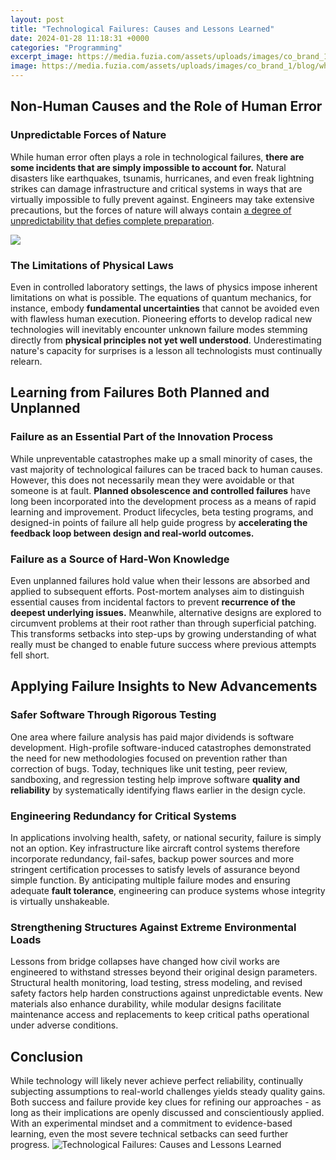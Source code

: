 ```yaml
---
layout: post
title: "Technological Failures: Causes and Lessons Learned"
date: 2024-01-28 11:18:31 +0000
categories: "Programming"
excerpt_image: https://media.fuzia.com/assets/uploads/images/co_brand_1/blog/whatsapp-image-2020-09-05-at-16-16-31-1599454764.jpeg
image: https://media.fuzia.com/assets/uploads/images/co_brand_1/blog/whatsapp-image-2020-09-05-at-16-16-31-1599454764.jpeg
---
```


## Non-Human Causes and the Role of Human Error
### Unpredictable Forces of Nature
While human error often plays a role in technological failures, **there are some incidents that are simply impossible to account for.** Natural disasters like earthquakes, tsunamis, hurricanes, and even freak lightning strikes can damage infrastructure and critical systems in ways that are virtually impossible to fully prevent against. Engineers may take extensive precautions, but the forces of nature will always contain [a degree of unpredictability that defies complete preparation](https://store.fi.io.vn/chihuahuas-this-is-my-chihuahua-dog-christmas-pajama-xmas-lights-75-chihuahua-dog). 

![](https://www.researchgate.net/profile/Hamed-Taherdoost/publication/282605372/figure/fig1/AS:614161201504307@1523438849959/Summary-of-the-Common-Causes-of-Software-Project-Failures.png)
### The Limitations of Physical Laws
Even in controlled laboratory settings, the laws of physics impose inherent limitations on what is possible. The equations of quantum mechanics, for instance, embody **fundamental uncertainties** that cannot be avoided even with flawless human execution. Pioneering efforts to develop radical new technologies will inevitably encounter unknown failure modes stemming directly from **physical principles not yet well understood**. Underestimating nature's capacity for surprises is a lesson all technologists must continually relearn.
## Learning from Failures Both Planned and Unplanned
### Failure as an Essential Part of the Innovation Process  
While unpreventable catastrophes make up a small minority of cases, the vast majority of technological failures can be traced back to human causes. However, this does not necessarily mean they were avoidable or that someone is at fault. **Planned obsolescence and controlled failures** have long been incorporated into the development process as a means of rapid learning and improvement. Product lifecycles, beta testing programs, and designed-in points of failure all help guide progress by **accelerating the feedback loop between design and real-world outcomes.**
### Failure as a Source of Hard-Won Knowledge
Even unplanned failures hold value when their lessons are absorbed and applied to subsequent efforts. Post-mortem analyses aim to distinguish essential causes from incidental factors to prevent **recurrence of the deepest underlying issues.** Meanwhile, alternative designs are explored to circumvent problems at their root rather than through superficial patching. This transforms setbacks into step-ups by growing understanding of what really must be changed to enable future success where previous attempts fell short.
## Applying Failure Insights to New Advancements
### Safer Software Through **Rigorous Testing**  
One area where failure analysis has paid major dividends is software development. High-profile software-induced catastrophes demonstrated the need for new methodologies focused on prevention rather than correction of bugs. Today, techniques like unit testing, peer review, sandboxing, and regression testing help improve software **quality and reliability** by systematically identifying flaws earlier in the design cycle.
### Engineering Redundancy for Critical Systems  
In applications involving health, safety, or national security, failure is simply not an option. Key infrastructure like aircraft control systems therefore incorporate redundancy, fail-safes, backup power sources and more stringent certification processes to satisfy levels of assurance beyond simple function. By anticipating multiple failure modes and ensuring adequate **fault tolerance**, engineering can produce systems whose integrity is virtually unshakeable.  
### Strengthening Structures Against **Extreme Environmental Loads** 
Lessons from bridge collapses have changed how civil works are engineered to withstand stresses beyond their original design parameters. Structural health monitoring, load testing, stress modeling, and revised safety factors help harden constructions against unpredictable events. New materials also enhance durability, while modular designs facilitate maintenance access and replacements to keep critical paths operational under adverse conditions.
## Conclusion
While technology will likely never achieve perfect reliability, continually subjecting assumptions to real-world challenges yields steady quality gains. Both success and failure provide key clues for refining our approaches - as long as their implications are openly discussed and conscientiously applied. With an experimental mindset and a commitment to evidence-based learning, even the most severe technical setbacks can seed further progress.
![Technological Failures: Causes and Lessons Learned](https://media.fuzia.com/assets/uploads/images/co_brand_1/blog/whatsapp-image-2020-09-05-at-16-16-31-1599454764.jpeg)